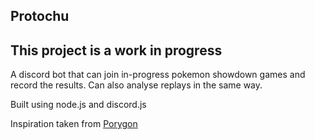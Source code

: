 ## Protochu

## This project is a work in progress 

A discord bot that can join in-progress pokemon showdown games and record the results.
Can also analyse replays in the same way.

Built using node.js and discord.js

Inspiration taken from [Porygon](https://github.com/PorygonBot/bot-js)

